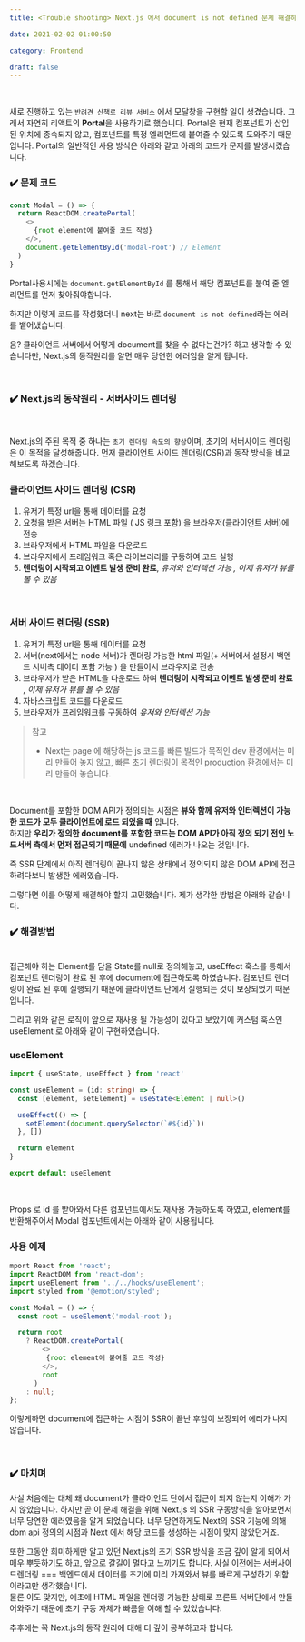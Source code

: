 ```yaml
---
title: <Trouble shooting> Next.js 에서 document is not defined 문제 해결하기

date: 2021-02-02 01:00:50

category: Frontend

draft: false
---
```


<br/>

새로 진행하고 있는 `반려견 산책로 리뷰 서비스` 에서 모달창을 구현할 일이 생겼습니다. 그래서 자연히 리액트의 **Portal**을 사용하기로 했습니다. Portal은 현재 컴포넌트가 삽입된 위치에 종속되지 않고, 컴포넌트를 특정 엘리먼트에 붙여줄 수 있도록 도와주기 때문입니다. Portal의 일반적인 사용 방식은 아래와 같고 아래의 코드가 문제를 발생시켰습니다. <br/>

### ✔️ 문제 코드

```javascript
const Modal = () => {
  return ReactDOM.createPortal(
    <>
      {root element에 붙여줄 코드 작성}
    </>,
    document.getElementById('modal-root') // Element
  )
}
```

Portal사용시에는 `document.getElementById` 를 통해서 해당 컴포넌트를 붙여 줄 엘리먼트를 먼저 찾아줘야합니다. <br/>

하지만 이렇게 코드를 작성했더니 next는 바로 `document is not defined`라는 에러를 뱉어냈습니다.

음? 클라이언트 서버에서 어떻게 document를 찾을 수 없다는건가? 하고 생각할 수 있습니다만, Next.js의 동작원리를 알면 매우 당연한 에러임을 알게 됩니다.

<br/>

### ✔️ Next.js의 동작원리 - 서버사이드 렌더링

<br/>

Next.js의 주된 목적 중 하나는 `초기 렌더링 속도의 향상`이며, 초기의 서버사이드 렌더링은 이 목적을 달성해줍니다. 먼저 클라이언트 사이드 렌더링(CSR)과 동작 방식을 비교해보도록 하겠습니다. <br/>

### 클라이언트 사이드 렌더링 (CSR)

1. 유저가 특정 url을 통해 데이터를 요청
2. 요청을 받은 서버는 HTML 파일 ( JS 링크 포함) 을 브라우저(클라이언트 서버)에 전송
3. 브라우저에서 HTML 파일을 다운로드
4. 브라우저에서 프레임워크 혹은 라이브러리를 구동하여 코드 실행
5. **렌더링이 시작되고 이벤트 발생 준비 완료**, _유저와 인터렉션 가능 , 이제 유저가 뷰를 볼 수 있음_

<br/>

### 서버 사이드 렌더링 (SSR)

1. 유저가 특정 url을 통해 데이터를 요청
2. 서버(next에서는 node 서버)가 렌더링 가능한 html 파일(+ 서버에서 설정시 백엔드 서버측 데이터 포함 가능 ) 을 만들어서 브라우저로 전송
3. 브라우저가 받은 HTML을 다운로드 하여 **렌더링이 시작되고 이벤트 발생 준비 완료** , _이제 유저가 뷰를 볼 수 있음_
4. 자바스크립트 코드를 다운로드
5. 브라우저가 프레임워크를 구동하여 _유저와 인터렉션 가능_

> 참고
>
> - Next는 page 에 해당하는 js 코드를 빠른 빌드가 목적인 dev 환경에서는 미리 만들어 놓지 않고, 빠른 초기 렌더링이 목적인 production 환경에서는 미리 만들어 놓습니다.

<br/>

Document를 포함한 DOM API가 정의되는 시점은 **뷰와 함께 유저와 인터렉션이 가능한 코드가 모두 클라이언트에 로드 되었을 때** 입니다. <br/> 하지만 **우리가 정의한 document를 포함한 코드는 DOM API가 아직 정의 되기 전인 노드서버 측에서 먼저 접근되기 때문에** undefined 에러가 나오는 것입니다.

즉 SSR 단계에서 아직 렌더링이 끝나지 않은 상태에서 정의되지 않은 DOM API에 접근하려다보니 발생한 에러였습니다. <br/>

그렇다면 이를 어떻게 해결해야 할지 고민했습니다. 제가 생각한 방법은 아래와 같습니다. <br/>

### ✔️ 해결방법

<br/>
접근해야 하는 Element를 담을 State를 null로 정의해놓고, useEffect 훅스를 통해서 컴포넌트 렌더링이 완료 된 후에 document에 접근하도록 하였습니다. 컴포넌트 렌더링이 완료 된 후에 실행되기 때문에 클라이언트 단에서 실행되는 것이 보장되었기 때문입니다.

그리고 위와 같은 로직이 앞으로 재사용 될 가능성이 있다고 보았기에 커스텀 훅스인 useElement 로 아래와 같이 구현하였습니다. <br/>

### useElement

```typescript
import { useState, useEffect } from 'react'

const useElement = (id: string) => {
  const [element, setElement] = useState<Element | null>()

  useEffect(() => {
    setElement(document.querySelector(`#${id}`))
  }, [])

  return element
}

export default useElement
```

<br/>

Props 로 id 를 받아와서 다른 컴포넌트에서도 재사용 가능하도록 하였고, element를 반환해주어서 Modal 컴포넌트에서는 아래와 같이 사용됩니다. <br/>

### 사용 예제

```typescript
mport React from 'react';
import ReactDOM from 'react-dom';
import useElement from '../../hooks/useElement';
import styled from '@emotion/styled';

const Modal = () => {
  const root = useElement('modal-root');

  return root
    ? ReactDOM.createPortal(
        <>
       	 {root element에 붙여줄 코드 작성}
        </>,
        root
      )
    : null;
};
```

이렇게하면 document에 접근하는 시점이 SSR이 끝난 후임이 보장되어 에러가 나지 않습니다.

<br/>

### ✔️ 마치며

사실 처음에는 대체 왜 document가 클라이언트 단에서 접근이 되지 않는지 이해가 가지 않았습니다. 하지만 곧 이 문제 해결을 위해 Next.js 의 SSR 구동방식을 알아보면서 너무 당연한 에러였음을 알게 되었습니다. 너무 당연하게도 Next의 SSR 기능에 의해 dom api 정의의 시점과 Next 에서 해당 코드를 생성하는 시점이 맞지 않았던거죠. <br/>

또한 그동안 희미하게만 알고 있던 Next.js의 초기 SSR 방식을 조금 깊이 알게 되어서 매우 뿌듯하기도 하고, 앞으로 갈길이 멀다고 느끼기도 합니다. 사실 이전에는 서버사이드렌더링 === 백엔드에서 데이터를 초기에 미리 가져와서 뷰를 빠르게 구성하기 위함 이라고만 생각했습니다. <br/>물론 이도 맞지만, 애초에 HTML 파일을 렌더링 가능한 상태로 프론트 서버단에서 만들어와주기 때문에 초기 구동 자체가 빠름을 이해 할 수 있었습니다.

추후에는 꼭 Next.js의 동작 원리에 대해 더 깊이 공부하고자 합니다.

 <br/>
